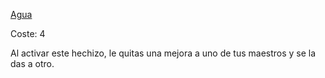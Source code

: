 [Agua](Español/Elementos/Agua.md)

Coste: 4

Al activar este hechizo, le quitas una mejora a uno de tus maestros y se la das a otro.